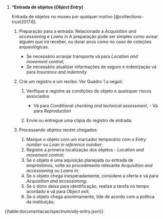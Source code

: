 1.  \***Entrada de objetos (_Object Entry_)**

    Entrada de objetos no museu por qualquer motivo [@collections-trust2017.6].

    1.  Preparação para a entrada:
        Relacionado a _Acquisition and accessioning_ e _Loans in_
        A preparação pode ser simples como avisar alguém que irá receber, ou durar anos como no caso de coleções arqueológicas.

        -   Se necessário arranjar transporte vá para _Location and movement control_;
        -   Se necessário atualizar informações de seguro e indenização vá para _Insurance and indemnity_

    1.  Crie um registro e um recibo:
        Ver Quadro 1 a seguir.

        1. Verifique e registre as condições do objeto e quaisquer riscos associados

            - Vá para _Conditional checking and technical assessment_, - Vá para _Reproduction_

        2. Envie ou entregue uma cópia do registro de entrada.

    1.  Processando objetos recém chegados:
        1. Marque o objeto com um marcador temporário com o _Entry number_ ou _Loan in reference number_;
        2. Registre a primeira localização dos objetos - _Location and movement control_;
        3. Se o objeto é uma aquisição planejada ou entrada de empréstimos, volte ao procedimento relevante _Acquisition and accessioning_ ou _Loans in_;
        4. Se o objeto chega inesperadamente, considere a oferta e vá para _Acquisition and accessioning_;
        5. Se o dono deixa para identificação, realize a tarefa no tempo acordado e vá para _Object exit_;
        6. Se o objeto chega anonimamente, lide de acordo com a política da instituição;

{{table:documentacao/spectrum/obj-entry.json}}
